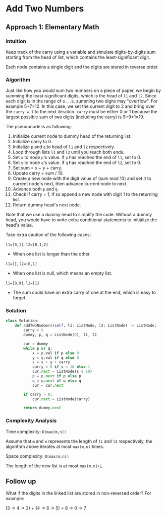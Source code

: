 # Add Two Numbers

## Approach 1: Elementary Math

### Intuition

Keep track of the carry using a variable and simulate digits-by-digits sum starting from the head of list, which contains the least-significant digit.

Each node contains a single digit and the digits are stored in reverse order.

### Algorithm

Just like how you would sum two numbers on a piece of paper, we begin by summing the least-significant digits, which is the head of `l1` and `l2`. Since each digit is in the range of `0...9`, summing two digits may "overflow". For example 5+7=12. In this case, we set the current digit to 2 and bring over the `carry = 1` to the next iteration. `carry` must be either 0 or 1 because the largest possible sum of two digits (including the carry) is 9+9+1=19.

The pseudocode is as following:

1. Initialize current node to dummy head of the returning list.
2. Initialize carry to 0.
3. Initialize `p` and `q` to head of `l1` and `l2` respectively.
4. Loop through lists `l1` and `l2` until you reach both ends.
5. Set `x` to node `p`'s value. If `p` has reached the end of `l1`, set to 0.
6. Set `y` to node `q`'s value. If `q` has reached the end of `l2`, set to 0.
7. Set sum = x + y + carry.
8. Update carry = sum / 10.
9. Create a new node with the digit value of (sum mod 10) and set it to current node's next, then advance current node to next.
10. Advance both `p` and `q`.
11. Check if carry = 1, if so append a new node with digit 1 to the returning list.
12. Return dummy head's next node.

Note that we use a dummy head to simplify the code. Without a dummy head, you would have to write extra conditional statements to initialize the head's value.

Take extra caution of the following cases:

`l1=[0,1]`, `l2=[0,1,2]`
* When one list is longer than the other.

`l1=[]`, `l2=[0,1]`
* When one list is null, which means an empty list.

`l1=[9,9]`, `l2=[1]`
* The sum could have an extra carry of one at the end, which is easy to forget.


### Solution

```python
class Solution:
    def addTwoNumbers(self, l1: ListNode, l2: ListNode) -> ListNode:
        carry = 0
        dummy, p, q = ListNode(0), l1, l2

        cur = dummy
        while p or q:
            x = p.val if p else 0
            y = q.val if q else 0
            s = x + y + carry
            carry = 0 if s < 10 else 1
            cur.next = ListNode(s % 10)
            p = p.next if p else p
            q = q.next if q else q
            cur = cur.next

        if carry > 0:
            cur.next = ListNode(carry)

        return dummy.next
```

### Complexity Analysis

Time complexity: `O(max(m,n))`

Assume that `m` and `n` represents the length of `l1` and `l2` respectively, the algorithm above iterates at most `max(m,n)` times.

Space complexity: `O(max(m,n))`

The length of the new list is at most `max(m,n)+1`.

## Follow up

What if the digits in the linked list are stored in non-reversed order? For example:

(3 → 4 → 2) + (4 → 6 → 5) = 8 → 0 → 7
